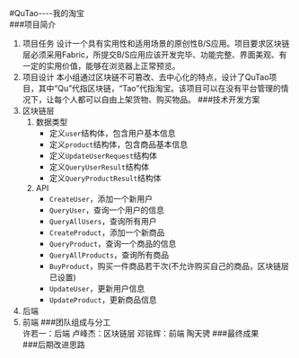 #QuTao----我的淘宝   
###项目简介   
1. 项目任务
设计一个具有实用性和适用场景的原创性B/S应用。项目要求区块链层必须采用Fabric，所提交B/S应用应该开发完毕、功能完整、界面美观、有一定的实用价值，能够在浏览器上正常预览。
2. 项目设计
本小组通过区块链不可篡改、去中心化的特点，设计了QuTao项目，其中“Qu”代指区块链，“Tao”代指淘宝。该项目可以在没有平台管理的情况下，让每个人都可以自由上架货物、购买物品。
###技术开发方案
1. 区块链层
    1. 数据类型
       - 定义`user`结构体，包含用户基本信息
       - 定义`product`结构体，包含商品基本信息
       - 定义`UpdateUserRequest`结构体
       - 定义`QueryUserResult`结构体
       - 定义`QueryProductResult`结构体
    2. API
       - `CreateUser`，添加一个新用户
       - `QueryUser`，查询一个用户的信息
       - `QueryAllUsers`，查询所有用户
       - `CreateProduct`，添加一个新商品
       - `QueryProduct`，查询一个商品的信息
       - `QueryAllProducts`，查询所有商品
       - `BuyProduct`，购买一件商品若干次(不允许购买自己的商品，区块链层已设置)
       - `UpdateUser`，更新用户信息
       - `UpdateProduct`，更新商品信息
2. 后端
3. 前端
###团队组成与分工   
许若一：后端
卢峰杰：区块链层
邓铭辉：前端
陶天骋
###最终成果   
###后期改进思路   
